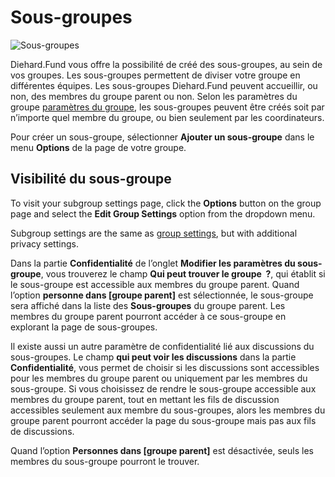 # Sous-groupes

<img class="screenshot" alt="Sous-groupes" src="add-subgroup.gif" />

Diehard.Fund vous offre la possibilité de créé des sous-groupes, au sein de vos groupes. Les sous-groupes permettent de diviser votre groupe en différentes équipes. Les sous-groupes Diehard.Fund peuvent accueillir, ou non, des membres du groupe parent ou non. Selon les paramètres du groupe [paramètres du groupe](group_settings.html), les sous-groupes peuvent être créés soit par n‎‎’importe quel membre du groupe, ou bien seulement par les coordinateurs.

Pour créer un sous-groupe, sélectionner **Ajouter un sous-groupe** dans le menu **Options** de la page de votre groupe.

## Visibilité du sous-groupe

To visit your subgroup settings page, click the **Options** button on the group page and select the **Edit Group Settings** option from the dropdown menu.

Subgroup settings are the same as [group settings](group_settings.html "goes to group settings section of the help manual"), but with additional privacy settings.

Dans la partie **Confidentialité**  de l‎‎’onglet **Modifier les paramètres du sous-groupe**, vous trouverez le champ **Qui peut trouver le groupe&nbsp;  ?**,  qui établit si le sous-groupe est accessible aux membres du groupe parent. Quand l‎‎’option **personne dans [groupe parent]** est sélectionnée, le sous-groupe sera affiché dans la liste des **Sous-groupes** du groupe parent. Les membres du groupe parent pourront accéder à ce sous-groupe en explorant la page de sous-groupes.

Il existe aussi un autre paramètre de confidentialité lié aux discussions du sous-groupes. Le champ **qui peut voir les discussions** dans la partie **Confidentialité**, vous permet de choisir si les discussions sont accessibles pour les membres du groupe parent ou uniquement par les membres du sous-groupe. Si vous choisissez de rendre le sous-groupe accessible aux membres du groupe parent, tout en mettant les fils de discussion accessibles seulement aux membre du sous-groupes, alors les membres du groupe parent pourront accéder la page du sous-groupe mais pas aux fils de discussions.

Quand l‎‎’option **Personnes dans [groupe parent]** est désactivée, seuls les membres du sous-groupe pourront le trouver.
